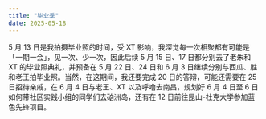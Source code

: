 ```yaml
---
title: "毕业季"
date: 2025-05-18
---
```


5 月 13 日是我拍摄毕业照的时间，受 XT 影响，我深觉每一次相聚都有可能是「一期一会」，见一次、少一次，因此后续 5 月 15 日、17 日都分别去了老朱和 XT 的毕业照典礼，并预备在 5 月 22 日、24 日和 6 月 3 日继续分别与西瓜、胜和老王拍毕业照。当然，在这期间，我还要完成 20 日的答辩，可能还需要在 25 日招待亲戚，在 6 月 4 日与老王、XT 以及呼噜去南昌，规划好 6 月 4 日至 6 日如何带社区实践小组的同学们去硇洲岛，还有在 12 日前往昆山-杜克大学参加蓝色先锋项目。